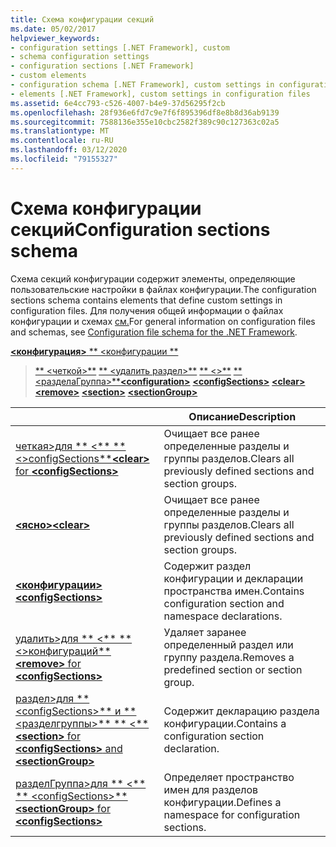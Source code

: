 ```yaml
---
title: Схема конфигурации секций
ms.date: 05/02/2017
helpviewer_keywords:
- configuration settings [.NET Framework], custom
- schema configuration settings
- configuration sections [.NET Framework]
- custom elements
- configuration schema [.NET Framework], custom settings in configuration files
- elements [.NET Framework], custom settings in configuration files
ms.assetid: 6e4cc793-c526-4007-b4e9-37d56295f2cb
ms.openlocfilehash: 28f936e6fd7c9e7f6f895396df8e8b8d36ab9139
ms.sourcegitcommit: 7588136e355e10cbc2582f389c90c127363c02a5
ms.translationtype: MT
ms.contentlocale: ru-RU
ms.lasthandoff: 03/12/2020
ms.locfileid: "79155327"
---
```

# <a name="configuration-sections-schema"></a><span data-ttu-id="bf959-102">Схема конфигурации секций</span><span class="sxs-lookup"><span data-stu-id="bf959-102">Configuration sections schema</span></span>

<span data-ttu-id="bf959-103">Схема секций конфигурации содержит элементы, определяющие пользовательские настройки в файлах конфигурации.</span><span class="sxs-lookup"><span data-stu-id="bf959-103">The configuration sections schema contains elements that define custom settings in configuration files.</span></span> <span data-ttu-id="bf959-104">Для получения общей информации о файлах конфигурации и схемах [см.](index.md)</span><span class="sxs-lookup"><span data-stu-id="bf959-104">For general information on configuration files and schemas, see [Configuration file schema for the .NET Framework](index.md).</span></span>

<span data-ttu-id="bf959-105">[**\<конфигурация>** ](configuration-element.md) 
 [\*\* \<конфигурации \*\*](configsections-element-for-configuration.md) 
>[\*\* \<четкой>\*\*](clear-element-for-configsections.md) 
 [\*\* \<удалить раздел>\*\*](remove-element-for-configsections.md) 
 [\*\* \<>\*\*](section-element.md) 
 [\*\* \<разделаГруппа>\*\*](sectiongroup-element-for-configsections.md)</span><span class="sxs-lookup"><span data-stu-id="bf959-105">[**\<configuration>**](configuration-element.md)
[**\<configSections>**](configsections-element-for-configuration.md)
[**\<clear>**](clear-element-for-configsections.md)
[**\<remove>**](remove-element-for-configsections.md)
[**\<section>**](section-element.md)
[**\<sectionGroup>**](sectiongroup-element-for-configsections.md)</span></span>

|     | <span data-ttu-id="bf959-106">Описание</span><span class="sxs-lookup"><span data-stu-id="bf959-106">Description</span></span> |
| --- | ----------- |
| [<span data-ttu-id="bf959-107">четкая>для \*\* \<\*\* \*\* \<>configSections\*\*</span><span class="sxs-lookup"><span data-stu-id="bf959-107">**\<clear>** for **\<configSections>**</span></span>](clear-element-for-configsections.md) | <span data-ttu-id="bf959-108">Очищает все ранее определенные разделы и группы разделов.</span><span class="sxs-lookup"><span data-stu-id="bf959-108">Clears all previously defined sections and section groups.</span></span> |
| [<span data-ttu-id="bf959-109">**\<ясно>**</span><span class="sxs-lookup"><span data-stu-id="bf959-109">**\<clear>**</span></span>](clear-element-for-configsections.md) | <span data-ttu-id="bf959-110">Очищает все ранее определенные разделы и группы разделов.</span><span class="sxs-lookup"><span data-stu-id="bf959-110">Clears all previously defined sections and section groups.</span></span> |
| [<span data-ttu-id="bf959-111">**\<конфигурации>**</span><span class="sxs-lookup"><span data-stu-id="bf959-111">**\<configSections>**</span></span>](configsections-element-for-configuration.md) | <span data-ttu-id="bf959-112">Содержит раздел конфигурации и декларации пространства имен.</span><span class="sxs-lookup"><span data-stu-id="bf959-112">Contains configuration section and namespace declarations.</span></span> |
| [<span data-ttu-id="bf959-113">удалить>для \*\* \<\*\* \*\* \<>конфигураций\*\*</span><span class="sxs-lookup"><span data-stu-id="bf959-113">**\<remove>** for **\<configSections>**</span></span>](remove-element-for-configsections.md) | <span data-ttu-id="bf959-114">Удаляет заранее определенный раздел или группу раздела.</span><span class="sxs-lookup"><span data-stu-id="bf959-114">Removes a predefined section or section group.</span></span> |
| [<span data-ttu-id="bf959-115">раздел>для \*\* \<configSections>\*\* и \*\* \<разделгруппы>\*\* \*\* \<\*\*</span><span class="sxs-lookup"><span data-stu-id="bf959-115">**\<section>** for **\<configSections>** and **\<sectionGroup>**</span></span>](section-element.md) | <span data-ttu-id="bf959-116">Содержит декларацию раздела конфигурации.</span><span class="sxs-lookup"><span data-stu-id="bf959-116">Contains a configuration section declaration.</span></span> |
| [<span data-ttu-id="bf959-117">разделГруппа>для \*\* \<\*\* \*\* \<configSections>\*\*</span><span class="sxs-lookup"><span data-stu-id="bf959-117">**\<sectionGroup>** for **\<configSections>**</span></span>](sectiongroup-element-for-configsections.md) | <span data-ttu-id="bf959-118">Определяет пространство имен для разделов конфигурации.</span><span class="sxs-lookup"><span data-stu-id="bf959-118">Defines a namespace for configuration sections.</span></span> |
